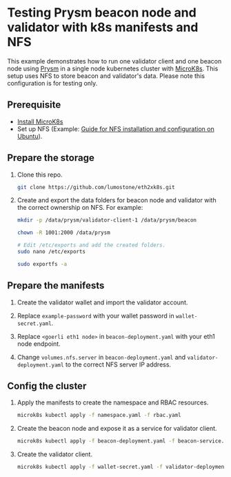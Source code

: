 # Testing Prysm beacon node and validator with k8s manifests and NFS

This example demonstrates how to run one validator client and one beacon node using [Prysm](https://docs.prylabs.network/docs/getting-started) in a single node kubernetes cluster with [MicroK8s](https://microk8s.io/). This setup uses NFS to store beacon and validator's data. Please note this configuration is for testing only.

## Prerequisite

- [Install MicroK8s](https://microk8s.io/docs)
- Set up NFS (Example: [Guide for NFS installation and configuration on Ubuntu](https://ubuntu.com/server/docs/service-nfs)).

## Prepare the storage

1. Clone this repo.

    ```bash
    git clone https://github.com/lumostone/eth2xk8s.git
    ```

2. Create and export the data folders for beacon node and validator with the correct ownership on NFS. For example:

    ```bash
    mkdir -p /data/prysm/validator-client-1 /data/prysm/beacon

    chown -R 1001:2000 /data/prysm 

    # Edit /etc/exports and add the created folders.
    sudo nano /etc/exports

    sudo exportfs -a 
    ```

## Prepare the manifests

1. Create the validator wallet and import the validator account.

2. Replace `example-password` with your wallet password in `wallet-secret.yaml`.

3. Replace `<goerli eth1 node>` in `beacon-deployment.yaml` with your eth1 node endpoint.

4. Change `volumes.nfs.server` in `beacon-deployment.yaml` and `validator-deployment.yaml` to the correct NFS server IP address.

## Config the cluster

1. Apply the manifests to create the namespace and RBAC resources.

    ```bash
    microk8s kubectl apply -f namespace.yaml -f rbac.yaml
    ```

2. Create the beacon node and expose it as a service for validator client.

    ```bash
    microk8s kubectl apply -f beacon-deployment.yaml -f beacon-service.yaml
    ```

3. Create the validator client.

    ```bash
    microk8s kubectl apply -f wallet-secret.yaml -f validator-deployment.yaml
    ```
